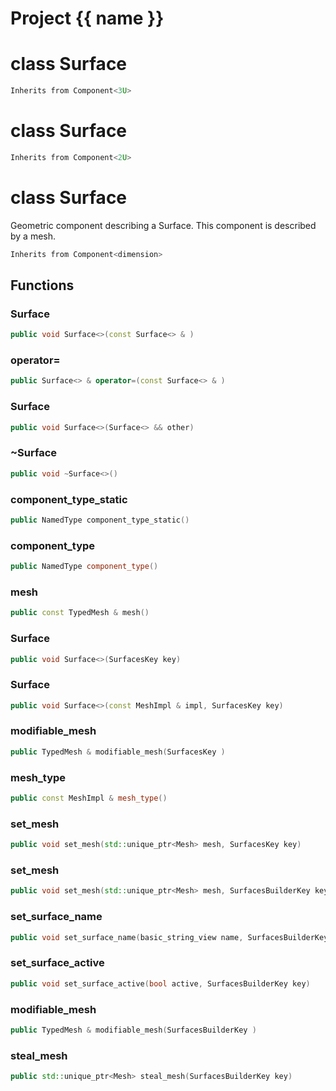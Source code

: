 <script setup>
import {useRoute} from 'vitepress'
const {path} = useRoute()
const tokens = path.split('/')
const words = tokens[2].split('-');
for (let i = 0; i < words.length; i++) {
    words[i] = words[i].charAt(0).toUpperCase() + words[i].slice(1);
    words[i] = words[i].replace('geode', 'Geode')
}
const name = words.join('-');
</script>
# Project {{ name }}

# class Surface


```cpp
Inherits from Component<3U>
```



# class Surface


```cpp
Inherits from Component<2U>
```



# class Surface


 Geometric component describing a Surface. This component is described by a mesh.



```cpp
Inherits from Component<dimension>
```



## Functions

### Surface

```cpp
public void Surface<>(const Surface<> & )
```


### operator=

```cpp
public Surface<> & operator=(const Surface<> & )
```


### Surface

```cpp
public void Surface<>(Surface<> && other)
```


### ~Surface

```cpp
public void ~Surface<>()
```


### component_type_static

```cpp
public NamedType component_type_static()
```


### component_type

```cpp
public NamedType component_type()
```


### mesh

```cpp
public const TypedMesh & mesh()
```


### Surface

```cpp
public void Surface<>(SurfacesKey key)
```


### Surface

```cpp
public void Surface<>(const MeshImpl & impl, SurfacesKey key)
```


### modifiable_mesh

```cpp
public TypedMesh & modifiable_mesh(SurfacesKey )
```


### mesh_type

```cpp
public const MeshImpl & mesh_type()
```


### set_mesh

```cpp
public void set_mesh(std::unique_ptr<Mesh> mesh, SurfacesKey key)
```


### set_mesh

```cpp
public void set_mesh(std::unique_ptr<Mesh> mesh, SurfacesBuilderKey key)
```


### set_surface_name

```cpp
public void set_surface_name(basic_string_view name, SurfacesBuilderKey key)
```


### set_surface_active

```cpp
public void set_surface_active(bool active, SurfacesBuilderKey key)
```


### modifiable_mesh

```cpp
public TypedMesh & modifiable_mesh(SurfacesBuilderKey )
```


### steal_mesh

```cpp
public std::unique_ptr<Mesh> steal_mesh(SurfacesBuilderKey key)
```





